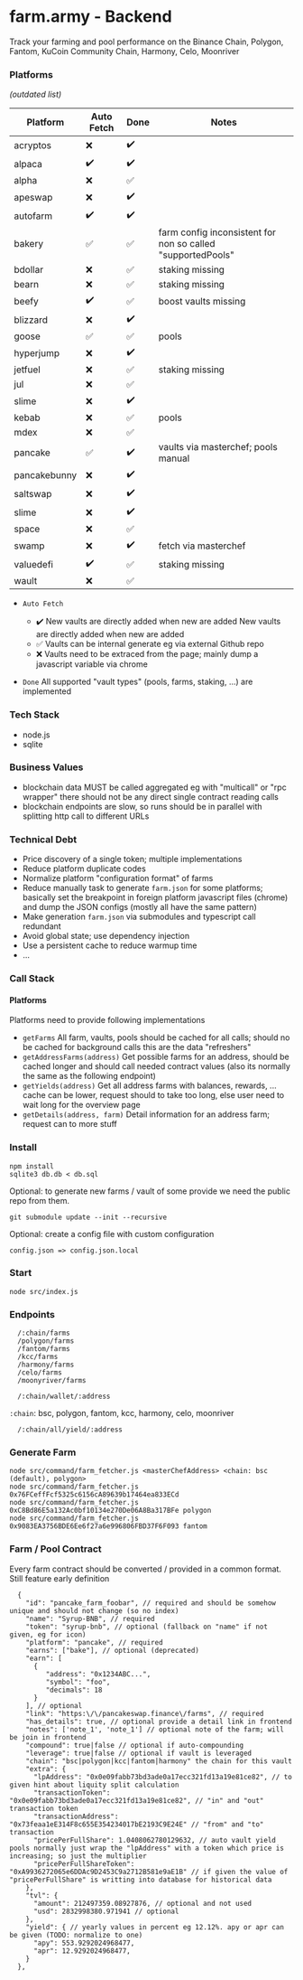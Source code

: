 # farm.army - Backend #

Track your farming and pool performance on the Binance Chain, Polygon, Fantom, KuCoin Community Chain, Harmony, Celo, Moonriver

### Platforms ###

_(outdated list)_

| Platform  | Auto Fetch | Done | Notes |  
|---|---|---|---|  
| acryptos  | :x:  | :heavy_check_mark:  |  |  
| alpaca | :heavy_check_mark:  | :heavy_check_mark:  |   | 
| alpha | :x:  | :white_check_mark:  |   | 
| apeswap | :x: | :heavy_check_mark:  |  |
| autofarm | :heavy_check_mark:  | :heavy_check_mark:  |   |
| bakery | :white_check_mark: | :white_check_mark:  | farm config inconsistent for non so called "supportedPools"  |  
| bdollar | :x:  |  :white_check_mark: | staking missing  |  
| bearn | :x:  |  :white_check_mark: | staking missing  |  
| beefy | :heavy_check_mark:  | :white_check_mark: | boost vaults missing  |  
| blizzard | :x: | :heavy_check_mark:  |  |
| goose | :white_check_mark:  | :white_check_mark: | pools  |  
| hyperjump | :x: |  :heavy_check_mark: | |  
| jetfuel | :x:  | :white_check_mark:  |  staking missing  |  
| jul | :x:  | :white_check_mark:  |   |
| slime | :x: | :heavy_check_mark:  |  |
| kebab | :x:  | :white_check_mark:  |  pools |
| mdex | :x:  | :white_check_mark:  |   |  
| pancake | :white_check_mark: | :heavy_check_mark: | vaults via masterchef; pools manual  |  
| pancakebunny | :x: | :heavy_check_mark:  |   |  
| saltswap | :x: | :heavy_check_mark:  |  |
| slime | :x: | :heavy_check_mark:  |  |
| space | :x:  | :white_check_mark:  |   |
| swamp | :x: | :heavy_check_mark:  | fetch via masterchef |
| valuedefi | :heavy_check_mark: | :white_check_mark:  | staking missing |
| wault | :x:  | :white_check_mark:  |   | 

 - `Auto Fetch`
   - :heavy_check_mark: New vaults are directly added when new are added New vaults are directly added when new are added
   - :white_check_mark: Vaults can be internal generate eg via external Github repo
   - :x: Vaults need to be extraced from the page; mainly dump a javascript variable via chrome
     
 - `Done` All supported "vault types" (pools, farms, staking, ...) are implemented

### Tech Stack ###

 - node.js
 - sqlite

### Business Values ###

 - blockchain data MUST be called aggregated eg with "multicall" or "rpc wrapper" there should not be any direct single contract reading calls
 - blockchain endpoints are slow, so runs should be in parallel with splitting http call to different URLs

### Technical Debt ###

 - Price discovery of a single token; multiple implementations
 - Reduce platform duplicate codes
 - Normalize platform "configuration format" of farms
 - Reduce manually task to generate `farm.json` for some platforms; basically set the breakpoint in foreign platform javascript files (chrome) and dump the JSON configs (mostly all have the same pattern)
 - Make generation `farm.json` via submodules and typescript call redundant
 - Avoid global state; use dependency injection
 - Use a persistent cache to reduce warmup time
 - ...

### Call Stack ###

#### Platforms ####

Platforms need to provide following implementations

 - `getFarms` All farm, vaults, pools should be cached for all calls; should no be cached for background calls this are the data "refreshers"
 - `getAddressFarms(address)` Get possible farms for an address, should be cached longer and should call needed contract values (also its normally the same as the following endpoint)
 - `getYields(address)` Get all address farms with balances, rewards, ... cache can be lower, request should to take too long, else user need to wait long for the overview page
 - `getDetails(address, farm)` Detail information for an address farm; request can to more stuff

### Install ###

```
npm install
sqlite3 db.db < db.sql
```

Optional: to generate new farms / vault of some provide we need the public repo from them.

```
git submodule update --init --recursive
```

Optional: create a config file with custom configuration

```
config.json => config.json.local
```

### Start ###

```
node src/index.js
```

### Endpoints ###

```
  /:chain/farms
  /polygon/farms
  /fantom/farms
  /kcc/farms
  /harmony/farms
  /celo/farms
  /moonyriver/farms
```

```
  /:chain/wallet/:address
```

`:chain`: bsc, polygon, fantom, kcc, harmony, celo, moonriver

```
  /:chain/all/yield/:address
```

### Generate Farm ###


```
node src/command/farm_fetcher.js <masterChefAddress> <chain: bsc (default), polygon>
node src/command/farm_fetcher.js 0x76FCeffFcf5325c6156cA89639b17464ea833ECd
node src/command/farm_fetcher.js 0xC8Bd86E5a132Ac0bf10134e270De06A8Ba317BFe polygon
node src/command/farm_fetcher.js 0x9083EA3756BDE6Ee6f27a6e996806FBD37F6F093 fantom
```

### Farm / Pool Contract ###

Every farm contract should be converted / provided in a common format. Still feature early definition

```
  {
    "id": "pancake_farm_foobar", // required and should be somehow unique and should not change (so no index) 
    "name": "Syrup-BNB", // required
    "token": "syrup-bnb", // optional (fallback on "name" if not given, eg for icon)
    "platform": "pancake", // required
    "earns": ["bake"], // optional (deprecated)
    "earn": [
      {
         "address": "0x1234ABC...",
         "symbol": "foo",
         "decimals": 18
      }
    ], // optional
    "link": "https:\/\/pancakeswap.finance\/farms", // required
    "has_details": true, // optional provide a detail link in frontend
    "notes": ['note_1', 'note_1'] // optional note of the farm; will be join in frontend
    "compound": true|false // optional if auto-compounding
    "leverage": true|false // optional if vault is leveraged
    "chain": "bsc|polygon|kcc|fantom|harmony" the chain for this vault
    "extra": {
      "lpAddress": "0x0e09fabb73bd3ade0a17ecc321fd13a19e81ce82", // to given hint about liquity split calculation
      "transactionToken": "0x0e09fabb73bd3ade0a17ecc321fd13a19e81ce82", // "in" and "out" transaction token
      "transactionAddress": "0x73feaa1eE314F8c655E354234017bE2193C9E24E" // "from" and "to" transaction
      "pricePerFullShare": 1.0408062780129632, // auto vault yield pools normally just wrap the "lpAddress" with a token which price is increasing; so just the multiplier
      "pricePerFullShareToken": "0xA9936272065e6DDAc9D2453C9a2712B581e9aE1B" // if given the value of "pricePerFullShare" is writting into database for historical data 
    },
    "tvl": {
      "amount": 212497359.08927876, // optional and not used
      "usd": 2832998380.971941 // optional
    },
    "yield": { // yearly values in percent eg 12.12%. apy or apr can be given (TODO: normalize to one)
      "apy": 553.9292024968477,
      "apr": 12.9292024968477,
    }
  },
```

